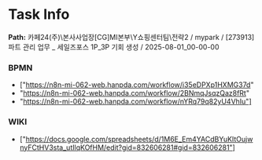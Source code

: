 # Task Info

**Path:** 카페24(주)\본사사업장\[CG]MI본부\Y쇼핑센터팀\전략2 / mypark / [273913] 파트 관리 업무 _ 세일즈포스 1P_3P 기회 생성 / 2025-08-01_00-00-00

### BPMN
- ["https://n8n-mi-062-web.hanpda.com/workflow/i35eDPXp1HXMG37d"
- "https://n8n-mi-062-web.hanpda.com/workflow/2BNmqJsqzQaz8fRt"
- "https://n8n-mi-062-web.hanpda.com/workflow/nYRq79q82yU4VhIu"]

### WIKI
- ["https://docs.google.com/spreadsheets/d/1M6E_Em4YACdBYuKItOujwnyFCtHV3sta_utIlqKOfHM/edit?gid=832606281#gid=832606281"]

